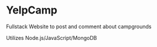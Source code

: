 # YelpCamp
Fullstack Website to post and comment about campgrounds

Utilizes Node.js/JavaScript/MongoDB
